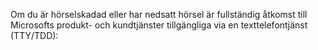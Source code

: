 Om du är hörselskadad eller har nedsatt hörsel är fullständig åtkomst till Microsofts produkt- och kundtjänster tillgängliga via en texttelefontjänst (TTY/TDD):

<!--HONumber=Jun16_HO4-->


